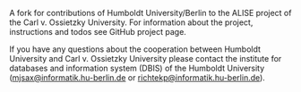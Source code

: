 A fork for contributions of Humboldt University/Berlin to the ALISE project of the Carl v. Ossietzky University. For information about the project, instructions and todos see GitHub project page.

If you have any questions about the cooperation between Humboldt University and Carl v. Ossietzky University please contact the institute for databases and information system (DBIS) of the Humboldt University (mjsax@informatik.hu-berlin.de or richtekp@informatik.hu-berlin.de).
